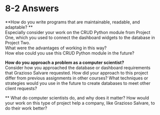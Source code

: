 # 8-2 Answers

**How do you write programs that are maintainable, readable, and adaptable? **   
Especially consider your work on the CRUD Python module from Project One, which you used to connect the dashboard widgets to the database in Project Two.  
What were the advantages of working in this way?  
How else could you use this CRUD Python module in the future?  

**How do you approach a problem as a computer scientist?**  
 Consider how you approached the database or dashboard requirements that Grazioso Salvare requested.
 How did your approach to this project differ from previous assignments in other courses? 
 What techniques or strategies would you use in the future to create databases to meet other client requests?
 
** What do computer scientists do, and why does it matter?
How would your work on this type of project help a company, like Grazioso Salvare, to do their work better?
